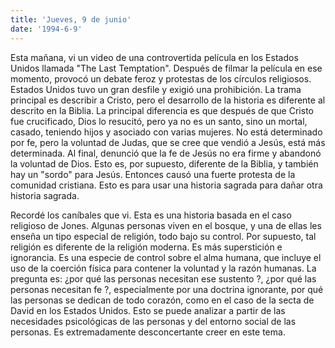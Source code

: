 ```yaml
---
title: 'Jueves, 9 de junio'
date: '1994-6-9'
---
```


Esta mañana, vi un video de una controvertida película en los Estados Unidos llamada "The Last Temptation". Después de filmar la película en ese momento, provocó un debate feroz y protestas de los círculos religiosos. Estados Unidos tuvo un gran desfile y exigió una prohibición. La trama principal es describir a Cristo, pero el desarrollo de la historia es diferente al descrito en la Biblia. La principal diferencia es que después de que Cristo fue crucificado, Dios lo resucitó, pero ya no es un santo, sino un mortal, casado, teniendo hijos y asociado con varias mujeres. No está determinado por fe, pero la voluntad de Judas, que se cree que vendió a Jesús, está más determinada. Al final, denunció que la fe de Jesús no era firme y abandonó la voluntad de Dios. Esto es, por supuesto, diferente de la Biblia, y también hay un "sordo" para Jesús. Entonces causó una fuerte protesta de la comunidad cristiana. Esto es para usar una historia sagrada para dañar otra historia sagrada.

Recordé los caníbales que vi. Esta es una historia basada en el caso religioso de Jones. Algunas personas viven en el bosque, y una de ellas les enseña un tipo especial de religión, todo bajo su control. Por supuesto, tal religión es diferente de la religión moderna. Es más superstición e ignorancia. Es una especie de control sobre el alma humana, que incluye el uso de la coerción física para contener la voluntad y la razón humanas. La pregunta es: ¿por qué las personas necesitan ese sustento ?, ¿por qué las personas necesitan fe ?, especialmente por una doctrina ignorante, por qué las personas se dedican de todo corazón, como en el caso de la secta de David en los Estados Unidos. Esto se puede analizar a partir de las necesidades psicológicas de las personas y del entorno social de las personas. Es extremadamente desconcertante creer en este tema.

